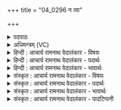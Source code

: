+++
title = "04_0296 न त्वा"

+++
<details><summary>पदपाठः</summary>

न꣢। त्वा꣣। बृह꣡न्तः꣢। अ꣡द्र꣢꣯यः। अ। द्र꣢यः। व꣡र꣢꣯न्ते। इ꣣न्द्र। वीड꣡वः꣢। यत्। शि꣡क्ष꣢꣯सि। स्तु꣣वते꣢। मा꣡व꣢꣯ते। व꣡सु꣢꣯। न। किः꣣। तत्। आ। मि꣣नाति। ते। २९६।
</details>

<details><summary>अधिमन्त्रम् (VC)</summary>

- इन्द्रः
- नोधा गौतमः
- बृहती
- मध्यमः
- ऐन्द्रं काण्डम्
</details>

<details><summary>हिन्दी : आचार्य रामनाथ वेदालंकार - विषयः</summary>

अगले मन्त्र में परमेश्वर का दान करने का धर्म वर्णित है।
</details>

<details><summary>हिन्दी : आचार्य रामनाथ वेदालंकार - पदार्थः</summary>

पदार्थान्वय -  हे (इन्द्र) परमेश्वर ! (बृहन्तः) विशाल (वीडवः) दृढ (अद्रयः) पर्वत भी (त्वा) तुझे (न) नहीं (वरन्त) रोक सकते हैं, (यत्) जब कि तू (मावते) मुझ जैसे (स्तुवते) स्तोता जन के लिए (वसु) आध्यात्मिक और भौतिक धन (शिक्षसि) देता है। (तत्) उस तेरे दानरूप कर्म को (न किः) कोई भी नहीं (आ मिनाति) नष्ट कर सकता है ॥४॥
</details>

<details><summary>हिन्दी : आचार्य रामनाथ वेदालंकार - भावार्थः</summary>

भावार्थ -  परमेश्वर का जो गुण-कर्म-स्वभाव है, उसके फलीभूत होने में संसार की कोई भी बाधा रुकावट नहीं डाल सकती ॥४॥
</details>

<details><summary>संस्कृत : आचार्य रामनाथ वेदालंकार - विषयः</summary>

अथ परमेश्वरस्य दानधर्मत्वं वर्णयति।
</details>

<details><summary>संस्कृत : आचार्य रामनाथ वेदालंकार - पदार्थः</summary>

पदार्थान्वय -  हे (इन्द्र) परमेश्वर ! (बृहन्तः) विशालाः (वीडवः) दृढाः (अद्रयः) पर्वता अपि (त्वा) त्वाम् (न) नैव (वरन्ते) निवारयितुं शक्नुवन्ति, (यत्) यदा, त्वम् (मावते) मत्सदृशाय। अस्मच्छब्दात् ‘युष्मदस्मदोः सादृश्ये वतुब् वाच्यः’ वा० इति सादृश्यार्थे वतुप्। (स्तुवते) स्तोत्रे जनाय (वसु) आध्यात्मिकं भौतिकं च धनम् (शिक्षसि) प्रयच्छसि। शिक्षतिः दानकर्मा। निघं० ३।२०। (तत्) तत् ते दानरूपं कर्म (न किः) न कश्चित् (आ मिनाति) हिनस्ति। मीञ् हिंसायाम्। ‘मीनातेर्निगमे। अ० ७।३।८’ इति धातोर्ह्रस्वत्वम् ॥४॥
</details>

<details><summary>संस्कृत : आचार्य रामनाथ वेदालंकार - भावार्थः</summary>

भावार्थ -  परमेश्वरस्य यो गुणकर्मस्वभावोऽस्ति तं फलीभवन्तं संसारस्य कापि बाधा न निरोद्धुं शक्नोति ॥४॥
</details>

<details><summary>संस्कृत : आचार्य रामनाथ वेदालंकार - पादटिप्पनी</summary>

टिप्पनी -   १. ऋ० ८।८८।३ ‘यच्छिक्षसि’ इत्यत्र ‘यद्दित्ससि’ इति पाठः।
</details>